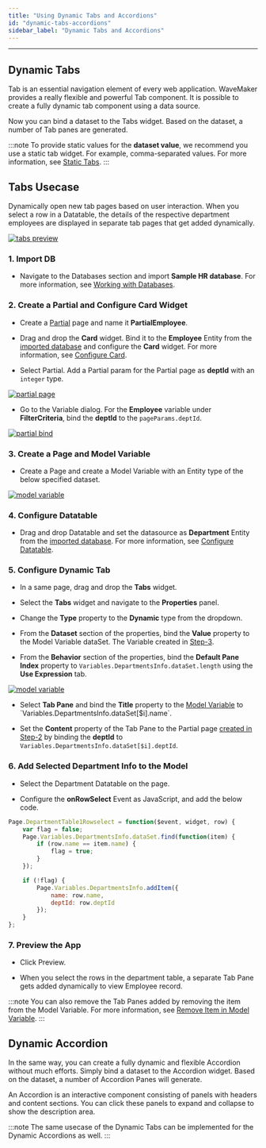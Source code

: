 ```yaml
---
title: "Using Dynamic Tabs and Accordions"
id: "dynamic-tabs-accordions"
sidebar_label: "Dynamic Tabs and Accordions"
---
```

---

## Dynamic Tabs

Tab is an essential navigation element of every web application. WaveMaker provides a really flexible and powerful Tab component. It is possible to create a fully dynamic tab component using a data source.

Now you can bind a dataset to the Tabs widget. Based on the dataset, a number of Tab panes are generated.

:::note
To provide static values for the **dataset value**, we recommend you use a static tab widget. For example, comma-separated values. For more information, see [Static Tabs](/learn/app-development/widgets/container/tabs).
:::

## Tabs Usecase

Dynamically open new tab pages based on user interaction. When you select a row in a Datatable, the details of the respective department employees are displayed in separate tab pages that get added dynamically.

[![tabs preview](/learn/assets/dynamicwidgets/tabspreview.gif)](/learn/assets/dynamicwidgets/tabspreview.gif)

### 1. Import DB

- Navigate to the Databases section and import **Sample HR database**. For more information, see [Working with Databases](/learn/app-development/services/database-services/working-with-databases/).

### 2. Create a Partial and Configure Card Widget

- Create a [Partial](/learn/app-development/ui-design/page-concepts/partial-pages) page and name it **PartialEmployee**.

- Drag and drop the **Card** widget. Bind it to the **Employee** Entity from the [imported database](/learn/how-tos/dynamic-tabs-accordions#1-import-db) and configure the **Card** widget. For more information, see [Configure Card](/learn/app-development/widgets/datalive/cards/card-basic-usage).

- Select Partial. Add a Partial param for the Partial page as **deptId** with an `integer` type.

[![partial page](/learn/assets/dynamicwidgets/partialpage.png)](/learn/assets/dynamicwidgets/partialpage.png)

- Go to the Variable dialog. For the **Employee** variable under **FilterCriteria**, bind the **deptId** to the `pageParams.deptId`.

[![partial bind](/learn/assets/partialbind.png)](/learn/assets/partialbind.png)

### 3. Create a Page and Model Variable

- Create a Page and create a Model Variable with an Entity type of the below specified dataset.

[![model variable](/learn/assets/dynamicwidgets/modelvar.png)](/learn/assets/dynamicwidgets/modelvar.png)

### 4. Configure Datatable

- Drag and drop Datatable and set the datasource as **Department** Entity from the [imported database](/learn/how-tos/dynamic-tabs-accordions#1-import-db). For more information, see [Configure Datatable](/learn/app-development/widgets/datalive/datatable/data-table-basic-usage).

### 5. Configure Dynamic Tab

- In a same page, drag and drop the **Tabs** widget.

- Select the **Tabs** widget and navigate to the **Properties** panel.

- Change the **Type** property to the **Dynamic** type from the dropdown.

- From the **Dataset** section of the properties, bind the **Value** property to the Model Variable dataSet. The Variable created in [Step-3](/learn/how-tos/dynamic-tabs-accordions#3-create-a-page-and-model-variable).

- From the **Behavior** section of the properties, bind the **Default Pane Index** property to `Variables.DepartmentsInfo.dataSet.length` using the **Use Expression** tab.

[![model variable](/learn/assets/use-expression-length.png)](/learn/assets/use-expression-length.png)

- Select **Tab Pane** and bind the **Title** property to the [Model Variable](Variables.DepartmentsInfo.dataSet[$i].name) to `Variables.DepartmentsInfo.dataSet[$i].name`.

- Set the **Content** property of the Tab Pane to the Partial page [created in Step-2](/learn/how-tos/dynamic-tabs-accordions#2-create-a-partial-and-configure-card-widget) by binding the **deptId** to `Variables.DepartmentsInfo.dataSet[$i].deptId`.

### 6. Add Selected Department Info to the Model

- Select the Department Datatable on the page.

- Configure the **onRowSelect** Event as JavaScript, and add the below code.

```js
Page.DepartmentTable1Rowselect = function($event, widget, row) {
    var flag = false;
    Page.Variables.DepartmentsInfo.dataSet.find(function(item) {
        if (row.name == item.name) {
            flag = true;
        }
    });

    if (!flag) {
        Page.Variables.DepartmentsInfo.addItem({
            name: row.name,
            deptId: row.deptId
        });
    }
};
```

### 7. Preview the App

- Click Preview.

- When you select the rows in the department table, a separate Tab Pane gets added dynamically to view Employee record.

:::note
You can also remove the Tab Panes added by removing the item from the Model Variable. For more information, see [Remove Item in Model Variable](/learn/app-development/variables/model-variable#removeitemindex).
:::

## Dynamic Accordion

In the same way, you can create a fully dynamic and flexible Accordion without much efforts. Simply bind a dataset to the Accordion widget. Based on the dataset, a number of Accordion Panes will generate.

An Accordion is an interactive component consisting of panels with headers and content sections. You can click these panels to expand and collapse to show the description area. 

:::note
The same usecase of the Dynamic Tabs can be implemented for the Dynamic Accordions as well.
:::

